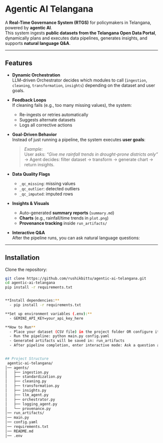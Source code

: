 #  Agentic AI Telangana

A **Real-Time Governance System (RTGS)** for policymakers in Telangana, powered by **agentic AI**.  
This system ingests **public datasets from the Telangana Open Data Portal**, dynamically plans and executes data pipelines, generates insights, and supports **natural language Q&A**.

---

##  Features

- **Dynamic Orchestration**  
   LLM-driven Orchestrator decides which modules to call (`ingestion`, `cleaning`, `transformation`, `insights`) depending on the dataset and user goals.

- **Feedback Loops**  
  If cleaning fails (e.g., too many missing values), the system:
  - Re-ingests or retries automatically  
  - Suggests alternate datasets  
  - Logs all corrective actions

- **Goal-Driven Behavior**  
  Instead of just running a pipeline, the system executes **user goals**:  
  > *Example:*  
  > User asks: *“Give me rainfall trends in drought-prone districts only”*  
  > → Agent decides: filter dataset → transform → generate chart → return insights.

- **Data Quality Flags**  
  - `_qc_missing`: missing values  
  - `_qc_outlier`: detected outliers  
  - `_qc_imputed`: imputed rows  

- **Insights & Visuals**  
  - Auto-generated **summary reports** (`summary.md`)  
  - **Charts** (e.g., rainfall/time trends in `plot.png`)  
  - **Provenance tracking** inside `run_artifacts/`

- **Interactive Q&A**  
  After the pipeline runs, you can ask natural language questions:  


---

##  Installation

Clone the repository:

```bash
git clone https://github.com/rushikbittu/agentic-ai-telangana.git
cd agentic-ai-telangana
pip install -r requirements.txt


**Install dependencies:**
  - pip install -r requirements.txt

**Set up environment variables (.env):**
  - GEMINI_API_KEY=your_api_key_here

**How to Run**
  - Place your dataset (CSV file) in the project folder OR configure it in config.yaml
  - Run the pipeline: python main.py config.yaml
  - Generated artifacts will be saved in: run_artifacts
  - After pipeline completion, enter interactive mode: Ask a question about the data: What is the dataset about?
  

## Project Structure
 agentic-ai-telangana/
│── agents/
│   ├── ingestion.py
│   ├── standardization.py
│   ├── cleaning.py
│   ├── transformation.py
│   ├── insights.py
│   ├── llm_agent.py
│   ├── orchestrator.py   
│   ├── logging_agent.py
│   └── provenance.py
│── run_artifacts/
│── main.py
│── config.yaml
│── requirements.txt
│── README.md
│── .env
   




